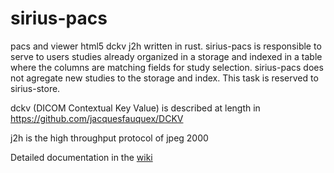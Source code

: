 # sirius-pacs

pacs and viewer html5 dckv j2h written in rust. sirius-pacs is responsible to serve to users studies already organized in a storage and indexed in a table where the columns are matching fields for study selection. sirius-pacs does not agregate new studies to the storage and index. This task is reserved to sirius-store.

dckv (DICOM Contextual Key Value) is described at length in https://github.com/jacquesfauquex/DCKV

j2h is the high throughput protocol of jpeg 2000

Detailed documentation in the [wiki](https://github.com/opendicom/sirius-pacs/wiki)
